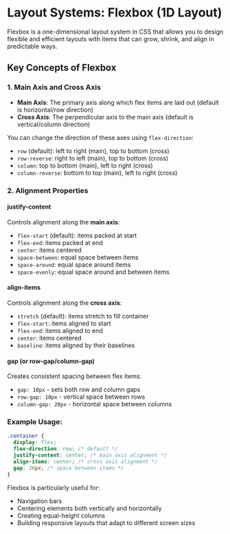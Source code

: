 # Layout Systems: Flexbox (1D Layout)

Flexbox is a one-dimensional layout system in CSS that allows you to design flexible and efficient layouts with items that can grow, shrink, and align in predictable ways.

## Key Concepts of Flexbox

### 1. Main Axis and Cross Axis
- **Main Axis**: The primary axis along which flex items are laid out (default is horizontal/row direction)
- **Cross Axis**: The perpendicular axis to the main axis (default is vertical/column direction)

You can change the direction of these axes using `flex-direction`:
- `row` (default): left to right (main), top to bottom (cross)
- `row-reverse`: right to left (main), top to bottom (cross)
- `column`: top to bottom (main), left to right (cross)
- `column-reverse`: bottom to top (main), left to right (cross)

### 2. Alignment Properties

#### justify-content
Controls alignment along the **main axis**:
- `flex-start` (default): items packed at start
- `flex-end`: items packed at end
- `center`: items centered
- `space-between`: equal space between items
- `space-around`: equal space around items
- `space-evenly`: equal space around and between items

#### align-items
Controls alignment along the **cross axis**:
- `stretch` (default): items stretch to fill container
- `flex-start`: items aligned to start
- `flex-end`: items aligned to end
- `center`: items centered
- `baseline`: items aligned by their baselines

#### gap (or row-gap/column-gap)
Creates consistent spacing between flex items:
- `gap: 10px` - sets both row and column gaps
- `row-gap: 10px` - vertical space between rows
- `column-gap: 20px` - horizontal space between columns

### Example Usage:
```css
.container {
  display: flex;
  flex-direction: row; /* default */
  justify-content: center; /* main axis alignment */
  align-items: center; /* cross axis alignment */
  gap: 20px; /* space between items */
}
```

Flexbox is particularly useful for:
- Navigation bars
- Centering elements both vertically and horizontally
- Creating equal-height columns
- Building responsive layouts that adapt to different screen sizes
